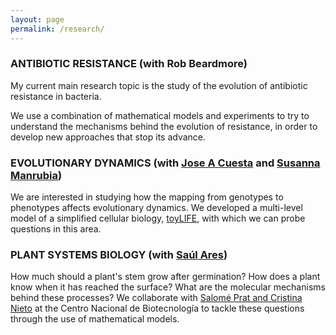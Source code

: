```yaml
---
layout: page
permalink: /research/
---
```



### ANTIBIOTIC RESISTANCE (with Rob Beardmore)

My current main research topic is the study of the evolution of antibiotic resistance in bacteria. 

We use a combination of mathematical models and experiments to try to understand the mechanisms behind the evolution of resistance, in order to develop new approaches that stop its advance.

### EVOLUTIONARY DYNAMICS (with [Jose A Cuesta](http://gisc.uc3m.es/~cuesta/) and [Susanna Manrubia](https://auditore.cab.inta-csic.es/manrubia/))

We are interested in studying how the mapping from genotypes to phenotypes affects evolutionary dynamics. We developed a multi-level model of a simplified cellular biology, [toyLIFE](/toyLIFE), with which we can probe questions in this area. 

### PLANT SYSTEMS BIOLOGY (with [Saúl Ares](http://gisc.uc3m.es/~saul/))

How much should a plant's stem grow after germination? How does a plant know when it has reached the surface? What are the molecular mechanisms behind these processes? We collaborate with [Salomé Prat and Cristina Nieto](https://prat-lab.webnode.com/) at the Centro Nacional de Biotecnología to tackle these questions through the use of mathematical models.
